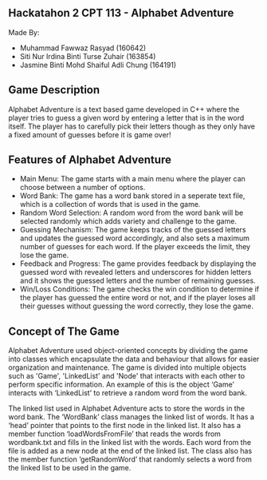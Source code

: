 ## Hackatahon 2 CPT 113 - Alphabet Adventure ##
Made By: 
- Muhammad Fawwaz Rasyad (160642)
- Siti Nur Irdina Binti Turse Zuhair (163854)
- Jasmine Binti Mohd Shaiful Adli Chung (164191)

## Game Description ##
Alphabet Adventure is a text based game developed in C++ where the player tries to guess a given word by entering a letter that is in the word itself. The player has to carefully pick their letters though as they only have a fixed amount of guesses before it is game over!

## Features of Alphabet Adventure ##
- Main Menu: The game starts with a main menu where the player can choose between a number of options.
- Word Bank: The game has a word bank stored in a seperate text file, which is a collection of words that is used in the game.
- Random Word Selection: A random word from the word bank will be selected randomly which adds variety and challenge to the game.
- Guessing Mechanism: The game keeps tracks of the guessed letters and updates the guessed word accordingly, and also sets a maximum number of guesses for each word. If the player exceeds the limit, they lose the game.
- Feedback and Progress: The game provides feedback by displaying the guessed word with revealed letters and underscores for hidden letters and it shows the guessed letters and the number of remaining guesses.
- Win/Loss Conditions: The game checks the win condition to determine if the player has guessed the entire word or not, and if the player loses all their guesses without guessing the word correctly, they lose the game.

## Concept of The Game ##
Alphabet Adventure used object-oriented concepts by dividing the game into classes which encapsulate the data and behaviour that allows for easier organization and maintenance. The game is divided into multiple objects such as 'Game', 'LinkedList' and 'Node' that interacts with each other to perform specific information. An example of this is the object ‘Game’ interacts with ‘LinkedList’ to retrieve a random word from the word bank. 

The linked list used in Alphabet Adventure acts to store the words in the word bank. The ‘WordBank’ class manages the linked list of words. It has a ‘head’ pointer that points to the first node in the linked list. It also has a member function ‘loadWordsFromFile’ that reads the words from wordbank.txt and fills in the linked list with the words. Each word from the file is added as a new node at the end of the linked list. The class also has the member function ‘getRandomWord’ that randomly selects a word from the linked list to be used in the game.


